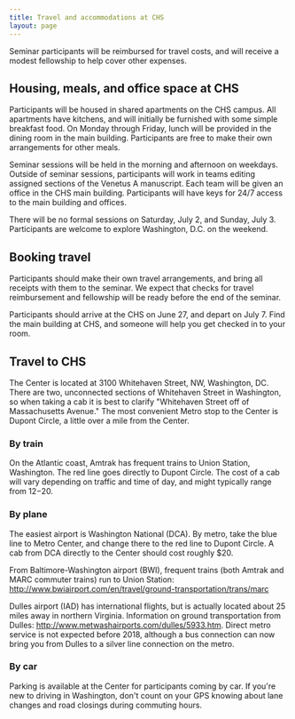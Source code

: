```yaml
---
title: Travel and accommodations at CHS
layout: page
---
```


Seminar participants will be reimbursed for travel costs, and will receive a modest fellowship to help cover other expenses.

## Housing,  meals, and office space at CHS

Participants will be housed in shared apartments on the CHS campus.  All apartments have kitchens, and will initially be furnished with some simple breakfast food. On Monday through Friday, lunch will be provided in the dining room in the main building.  Participants are free to make their own arrangements for other meals.

Seminar sessions will be held in the morning and afternoon on weekdays.  Outside of seminar sessions, participants will work in teams editing assigned sections of the Venetus A manuscript.  Each team will be given an office in the CHS main building.  Participants will have keys for 24/7 access to the main building and offices.

There will be no formal sessions on Saturday, July 2, and Sunday, July 3.  Participants are welcome to explore Washington, D.C. on the weekend.

## Booking travel ##


Participants should make their own travel arrangements, and bring all receipts with them to the seminar.   We expect that  checks for travel reimbursement and fellowship will be ready before the end of the seminar.

Participants should arrive at the CHS on June 27, and depart on July 7.  Find the main building at CHS, and someone will help you get checked in to your room.



## Travel to CHS ##

The Center is located at 3100 Whitehaven Street, NW, Washington, DC.  There are two, unconnected sections of Whitehaven Street in Washington, so when taking a cab it is best to clarify "Whitehaven Street off of Massachusetts Avenue."   The most convenient Metro stop to the Center is Dupont Circle, a little over a mile from the Center.

### By train

On the Atlantic coast, Amtrak has frequent trains to Union Station, Washington.  The red line goes directly to Dupont Circle.  The cost of a cab will vary depending on traffic and time of day, and might typically range from $12-$20.


### By plane ###


The easiest airport is Washington National (DCA).   By metro, take the blue line to Metro Center, and change there to the red line to Dupont Circle.  A cab from DCA directly to the Center should cost roughly $20.

From Baltimore-Washington airport (BWI), frequent trains (both Amtrak and MARC commuter trains) run to Union Station: <http://www.bwiairport.com/en/travel/ground-transportation/trans/marc>

Dulles airport (IAD) has international flights, but is actually located about 25 miles away in northern Virginia.  Information on ground transportation from Dulles: <http://www.metwashairports.com/dulles/5933.htm>. Direct metro service is not expected before 2018, although a bus connection can now bring you from Dulles to a silver line connection on the metro.


### By car ###

Parking is available at the Center for participants coming by car.  If you're new to driving in Washington, don't count on your GPS knowing about lane changes and road closings during commuting hours.
